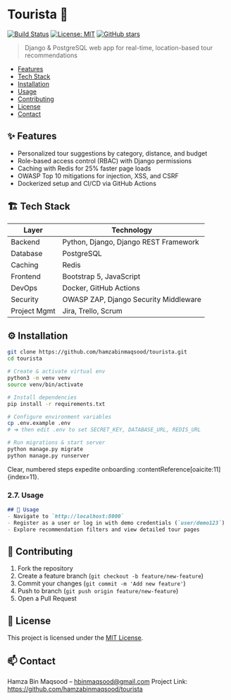 # Tourista 🚀
[![Build Status](https://github.com/hamzabinmaqsood/tourista/actions/workflows/ci.yml/badge.svg)](https://github.com/Hamzabinmaqsood/tourista)
[![License: MIT](https://img.shields.io/badge/License-MIT-blue.svg)](LICENSE)
[![GitHub stars](https://img.shields.io/github/stars/hamzabinmaqsood/tourista.svg)](https://github.com/hamzabinmaqsood/tourista/stargazers)

> Django & PostgreSQL web app for real-time, location-based tour recommendations  

- [Features](#features)
- [Tech Stack](#tech-stack)
- [Installation](#installation)
- [Usage](#usage)
- [Contributing](#contributing)
- [License](#license)
- [Contact](#contact)

## ✨ Features
- Personalized tour suggestions by category, distance, and budget
- Role-based access control (RBAC) with Django permissions
- Caching with Redis for 25% faster page loads
- OWASP Top 10 mitigations for injection, XSS, and CSRF
- Dockerized setup and CI/CD via GitHub Actions

## 🏗️ Tech Stack
| Layer        | Technology                         |
| ------------ | ---------------------------------- |
| Backend      | Python, Django, Django REST Framework |
| Database     | PostgreSQL                         |
| Caching      | Redis                              |
| Frontend     | Bootstrap 5, JavaScript            |
| DevOps       | Docker, GitHub Actions             |
| Security     | OWASP ZAP, Django Security Middleware |
| Project Mgmt | Jira, Trello, Scrum                |

## ⚙️ Installation

```bash
git clone https://github.com/hamzabinmaqsood/tourista.git
cd tourista

# Create & activate virtual env
python3 -m venv venv
source venv/bin/activate

# Install dependencies
pip install -r requirements.txt

# Configure environment variables
cp .env.example .env
# ➜ then edit .env to set SECRET_KEY, DATABASE_URL, REDIS_URL

# Run migrations & start server
python manage.py migrate
python manage.py runserver
```

Clear, numbered steps expedite onboarding :contentReference[oaicite:11]{index=11}.

### 2.7. Usage  
```markdown
## 🚀 Usage
- Navigate to `http://localhost:8000`
- Register as a user or log in with demo credentials (`user/demo123`)
- Explore recommendation filters and view detailed tour pages
```

## 🤝 Contributing
1. Fork the repository
2. Create a feature branch (`git checkout -b feature/new-feature`)
3. Commit your changes (`git commit -m 'Add new feature'`)
4. Push to branch (`git push origin feature/new-feature`)
5. Open a Pull Request

## 📝 License
This project is licensed under the [MIT License](LICENSE).

## 📫 Contact
Hamza Bin Maqsood – hbinmaqsood@gmail.com 
Project Link: https://github.com/hamzabinmaqsood/tourista

